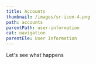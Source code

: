 ```yaml
---
title: Accounts
thumbnail: /images/sr-icon-4.png
path: accounts
parentPath: user-information
cat: navigation
parentEle: User Information
---
```

Let's see what happens
